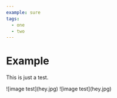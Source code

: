 ```yaml
---
example: sure
tags:
  - one
  - two
---
```


# Example

This is just a test.

<section>
![image test](hey.jpg)
![image test](hey.jpg)
</section>